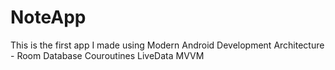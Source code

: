 # NoteApp
This is the first app I made using Modern Android Development Architecture -
Room Database
Couroutines
LiveData
MVVM
